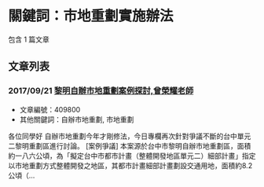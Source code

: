 # 關鍵詞：市地重劃實施辦法

包含 1 篇文章

## 文章列表

### 2017/09/21 [黎明自辦市地重劃案例探討,曾榮耀老師](../../articles/409800_%E9%BB%8E%E6%98%8E%E8%87%AA%E8%BE%A6%E5%B8%82%E5%9C%B0%E9%87%8D%E5%8A%83%E6%A1%88%E4%BE%8B%E6%8E%A2%E8%A8%8E%2C%E6%9B%BE%E6%A6%AE%E8%80%80%E8%80%81%E5%B8%AB.md)
- 文章編號：409800
- 其他關鍵詞：自辦市地重劃, 市地重劃

各位同學好 自辦市地重劃今年才剛修法，今日專欄再次針對爭議不斷的台中單元二黎明重劃區進行討論。 [案例爭議] 本案源於台中市黎明自辦市地重劃區，面積約一八六公頃，為「擬定台中市都市計畫（整體開發地區單元二）細部計畫」指定以市地重劃方式整體開發之地區，其都市計畫細部計畫劃設交通用地，面積約8.2公頃（...
